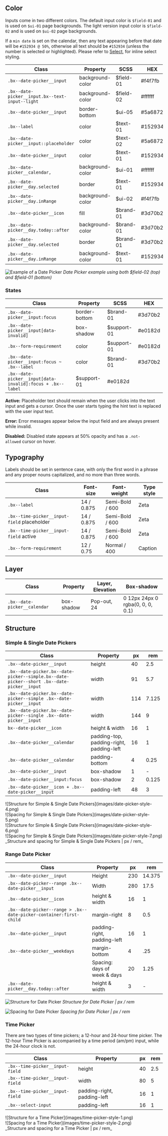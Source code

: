 ## Color

 Inputs come in two different colors. The default input color is `$field-01` and is used on `$ui-01` page backgrounds. The light version input color is `$field-02` and is used on `$ui-02` page backgrounds.

If a `min date` is set on the calendar, then any text appearing before that date will be `#152934 @ 50%`, otherwise all text should be `#152934` (unless the number is selected or highlighted). Please refer to [Select](/components/select), for inline select styling.


| Class                                           | Property         | SCSS       | HEX     |
|-------------------------------------------------|------------------|------------|---------|
|`.bx--date-picker__input`                        | background-color | $field-01  | #f4f7fb |
|`.bx--date-picker__input.bx--text-input--light`  | background-color | $field-02  | #ffffff |
|`.bx--date-picker__input`                        | border-bottom    | $ui-05     | #5a6872 |
|`.bx--label`                                     | color            | $text-01   | #152934 |
|`.bx--date-picker__input::placeholder`           | color            | $text-02   | #5a6872 |
|`.bx--date-picker__input`                        | color            | $text-01   | #152934 |
|`.bx--date-picker__calendar,`                    | background-color | $ui-01     | #ffffff |
|`.bx--date-picker__day.selected`                 | border           | $text-01   | #152934 |
|`.bx--date-picker__day.inRange`                  | background-color | $ui-02     | #f4f7fb |
|`.bx--date-picker__icon`                         | fill             | $brand-01  | #3d70b2 |
|`.bx--date-picker__day.today::after`             | background-color | $brand-01  | #3d70b2 |
|`.bx--date-picker__day.selected`                 | border           | $brand-01  | #3d70b2 |
|`.bx--date-picker__day.inRange                `  | background-color | $text-01   | #152934 |

![Example of a Date Picker](images/date-picker-style-1.png)
_Date Picker example using both $field-02 (top) and $field-01 (bottom)_

### States

| Class                                      | Property     | SCSS          | HEX       |
|--------------------------------------------|--------------|---------------|-----------|
|`.bx--date-picker__input:focus`             | border-bottom| $brand-01     | #3d70b2   |
|`.bx--date-picker__input[data-invalid]`     | box-shadow   | $support-01   | #e0182d   |
|`.bx--form-requirement`                     | color        | $support-01   | #e0182d   |
|`.bx--date-picker__input:focus ~ .bx--label`| color        | $brand-01     | #3d70b2   |
|`.bx--date-picker__input[data-invalid]:focus + .bx--label` | $support-01   | #e0182d   |


**Active:** Placeholder text should remain when the user clicks into the text input and gets a cursor. Once the user starts typing the hint text is replaced with the user input text.

**Error:** Error messages appear below the input field and are always present while invalid.

**Disabled:** Disabled state appears at 50% opacity and has a `.not-allowed` cursor on hover.




## Typography
Labels should be set in sentence case, with only the first word in a phrase and any proper nouns capitalized, and no more than three words.

|Class                                       | Font-size       | Font-weight     | Type style |
|--------------------------------------------|-----------------|-----------------|------------|
| `.bx--label`                               | 14 / 0.875      | Semi-Bold / 600 | Zeta       |
| `.bx--time-picker__input-field` placeholder| 14 / 0.875      | Semi-Bold / 600 | Zeta       |
| `.bx--time-picker__input-field` active     | 14 / 0.875      | Semi-Bold / 600 | Zeta       |
| `.bx--form-requirement`                    | 12 / 0.75       | Normal / 400    | Caption    |


## Layer
| Class                         | Property    | Layer, Elevation | Box-shadow                      |
|-------------------------------|-------------|------------------|---------------------------------|
| `.bx--date-picker__calendar`  | box-shadow  | Pop-out,  24     | 0 12px 24px 0 rgba(0, 0, 0, 0.1)|


## Structure

### Simple & Single Date Pickers

| Class                                                                                   | Property                                 | px  | rem    |
|-----------------------------------------------------------------------------------------|------------------------------------------|-----|--------|
|`.bx--date-picker__input`                                                                | height                                   | 40  | 2.5    |
|`.bx--date-picker.bx--date-picker--simple.bx--date-picker--short .bx--date-picker__input`| width                                    | 91  | 5.7    |
|`.bx--date-picker.bx--date-picker--simple .bx--date-picker__input`                       | width                                    | 114 | 7.125  |
|`.bx--date-picker.bx--date-picker--single .bx--date-picker__input`                       | width                                    | 144 | 9      |
|`bx--date-picker__icon`                                                                  | height & width                           | 16  | 1      |
|`.bx--date-picker__calendar`                                                             | padding-top, padding-right, padding-left | 16  | 1      |
|`.bx--date-picker__calendar`                                                             | padding-bottom                           | 4   | 0.25   |
|`.bx--date-picker__input`                                                                | box-shadow                               | 1   | -      |
|`.bx--date-picker__input:focus`                                                          | box-shadow                               | 2   | 0.125  |
|`.bx--date-picker__icon + .bx--date-picker__input`                                       | padding-left                             | 48  | 3      |

<div data-insert-component="ImageGrid">
  <div>
    ![Structure for Simple & Single Date Pickers](images/date-picker-style-4.png)
  </div>
  <div>
    ![Spacing for Simple & Single Date Pickers](images/date-picker-style-5.png)
  </div>
  <div>
    ![Structure for Simple & Single Date Pickers](images/date-picker-style-6.png)
  </div>
  <div>
    ![Spacing for Simple & Single Date Pickers](images/date-picker-style-7.png)
  </div>
</div>
_Structure and spacing for Simple & Single Date Pickers | px / rem_


### Range Date Picker

| Class      | Property                     | px  | rem    |
|-------------------------|------------------------------|-----|--------|
|`.bx--date-picker__input`| Height                       | 230 | 14.375 |
|`.bx--date-picker--range .bx--date-picker__input`| Width                        | 280 | 17.5   |
|`.bx--date-picker__icon`| height & width                | 16  | 1      |
|`.bx--date-picker--range > .bx--date-picker-container:first-child`| margin-right | 8   | 0.5    |
|`.bx--date-picker__input` | padding-right, padding-left  | 16  | 1      |
|`.bx--date-picker__weekdays`| margin-bottom| 4  | .25   |
|| Spacing: days of week & days | 20  | 1.25   |
|`.bx--date-picker__day.today::after`| height & width          | 3   | -      |


![Structure for Date Picker](images/date-picker-style-2.png)
_Structure for Date Picker | px / rem_

![Spacing for Date Picker](images/date-picker-style-3.png)
_Spacing for Date Picker | px / rem_

### Time Picker
There are two types of time pickers; a 12-hour and 24-hour time picker. The 12-hour Time Picker is accompanied by a time period (am/pm) input, while the 24-hour clock is not.

|Class                           | Property                     | px  | rem |
|--------------------------------|------------------------------|-----|-----|
|`.bx--time-picker__input-field` | height                       | 40  | 2.5 |
|`.bx--time-picker__input-field` | width                        | 80  | 5   |
|`.bx--time-picker__input-field` | padding-right, padding-left  | 16  | 1   |
|`.bx--select-input`             | padding-left                 | 16  | 1   |



<div data-insert-component="ImageGrid">
  <div>
    ![Structure for a Time Picker](images/time-picker-style-1.png)
  </div>
  <div>
    ![Spacing for a Time Picker](images/time-picker-style-2.png)
  </div>
</div>
_Structure and spacing for a Time Picker | px / rem_
